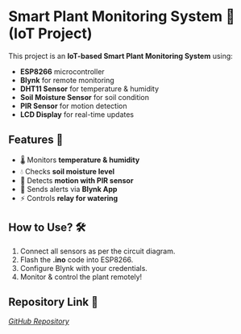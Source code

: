 # Smart Plant Monitoring System 🌱 (IoT Project)
This project is an **IoT-based Smart Plant Monitoring System** using:
- **ESP8266** microcontroller  
- **Blynk** for remote monitoring  
- **DHT11 Sensor** for temperature & humidity  
- **Soil Moisture Sensor** for soil condition  
- **PIR Sensor** for motion detection  
- **LCD Display** for real-time updates  

## Features 🚀
- 🌡️ Monitors **temperature & humidity**  
- 💧 Checks **soil moisture level**  
- 🚨 Detects **motion with PIR sensor**  
- 📱 Sends alerts via **Blynk App**  
- ⚡ Controls **relay for watering**  

## How to Use? 🛠️
1. Connect all sensors as per the circuit diagram.  
2. Flash the **.ino** code into ESP8266.  
3. Configure Blynk with your credentials.  
4. Monitor & control the plant remotely!  

## Repository Link 🔗
_[GitHub Repository](https://github.com/sunakshigaikwad/Smart-Plant-Monitoring)_




